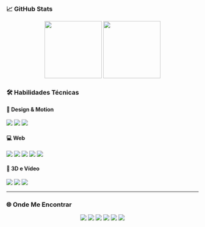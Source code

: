 
### 📈 GitHub Stats

<p align="center">
  <img height="150em" src="https://github-readme-stats.vercel.app/api?username=lucasvieiracardozo&show_icons=true&theme=radical&include_all_commits=true&count_private=true"/>
  <img height="150em" src="https://github-readme-stats.vercel.app/api/top-langs/?username=lucasvieiracardozo&layout=compact&langs_count=7&theme=radical"/>
</p>

</td>
    <td valign="top" width="50%">

### 🛠️ Habilidades Técnicas

#### 🎨 Design & Motion
<p>
  <img src="https://img.shields.io/badge/After_Effects-9999FF?style=for-the-badge&logo=adobeaftereffects&logoColor=white" />
  <img src="https://img.shields.io/badge/Photoshop-31A8FF?style=for-the-badge&logo=adobephotoshop&logoColor=white" />
  <img src="https://img.shields.io/badge/Figma-F24E1E?style=for-the-badge&logo=figma&logoColor=white" />
</p>

#### 💻 Web
<p>
  <img src="https://img.shields.io/badge/HTML5-E34F26?style=for-the-badge&logo=html5&logoColor=white" />
  <img src="https://img.shields.io/badge/CSS3-1572B6?style=for-the-badge&logo=css3&logoColor=white" />
  <img src="https://img.shields.io/badge/JavaScript-F7DF1E?style=for-the-badge&logo=javascript&logoColor=black" />
  <img src="https://img.shields.io/badge/Webflow-4353FF?style=for-the-badge&logo=webflow&logoColor=white" />
  <img src="https://img.shields.io/badge/WordPress-21759B?style=for-the-badge&logo=wordpress&logoColor=white" />
</p>

#### 🧱 3D e Vídeo
<p>
  <img src="https://img.shields.io/badge/Blender-F5792A?style=for-the-badge&logo=blender&logoColor=white" />
  <img src="https://img.shields.io/badge/Premiere_Pro-9999FF?style=for-the-badge&logo=adobepremierepro&logoColor=white" />
  <img src="https://img.shields.io/badge/DaVinci_Resolve-FF2C63?style=for-the-badge&logo=davinciresolve&logoColor=white" />
</p>

</td>
  </tr>
</table>

---

### 🌐 Onde Me Encontrar

<p align="center">
  <a href="https://www.linkedin.com/in/lucasvieiracardozo"><img src="https://img.shields.io/badge/LinkedIn-0077B5?style=for-the-badge&logo=linkedin&logoColor=white" /></a>
  <a href="https://www.youtube.com/@lucasvieiracardozo"><img src="https://img.shields.io/badge/YouTube-FF0000?style=for-the-badge&logo=youtube&logoColor=white" /></a>
  <a href="https://www.instagram.com/lucasvieiracardozo"><img src="https://img.shields.io/badge/Instagram-E4405F?style=for-the-badge&logo=instagram&logoColor=white" /></a>
  <a href="https://www.threads.com/@lucasvieiracardozo"><img src="https://img.shields.io/badge/Threads-000000?style=for-the-badge&logo=threads&logoColor=white" /></a>
  <a href="https://www.facebook.com/lucasvieiracardozo"><img src="https://img.shields.io/badge/Facebook-1877F2?style=for-the-badge&logo=facebook&logoColor=white" /></a>
  <a href="https://x.com/olucascardozo"><img src="https://img.shields.io/badge/Twitter-1DA1F2?style=for-the-badge&logo=x&logoColor=white" /></a>
</p>
